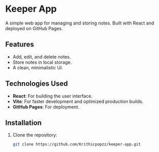 # Keeper App

A simple web app for managing and storing notes. Built with React and deployed on GitHub Pages.

## Features

- Add, edit, and delete notes.
- Store notes in local storage.
- A clean, minimalistic UI.

## Technologies Used

- **React**: For building the user interface.
- **Vite**: For faster development and optimized production builds.
- **GitHub Pages**: For deployment.

## Installation

1. Clone the repository:
   ```bash
   git clone https://github.com/Krithicpopzz/keeper-app.git
